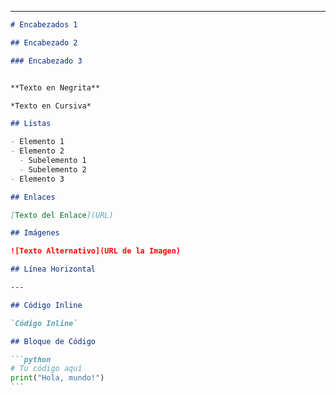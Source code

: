 
---

````markdown
# Encabezados 1

## Encabezado 2

### Encabezado 3


**Texto en Negrita**

*Texto en Cursiva*

## Listas

- Elemento 1
- Elemento 2
  - Subelemento 1
  - Subelemento 2
- Elemento 3

## Enlaces

[Texto del Enlace](URL)

## Imágenes

![Texto Alternativo](URL de la Imagen)

## Línea Horizontal

---

## Código Inline

`Código Inline`

## Bloque de Código

```python
# Tu código aquí
print("Hola, mundo!")
```
````


















